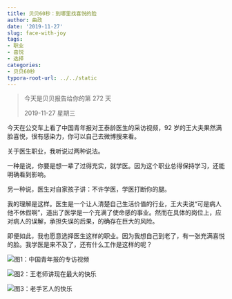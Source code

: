 ```yaml
---
title: 贝贝60秒：到哪里找喜悦的脸
author: 曲政
date: '2019-11-27'
slug: face-with-joy
tags:
- 职业
- 喜悦
- 选择
categories:
- 贝贝60秒
typora-root-url: ../../static
---
```

> 今天是贝贝报告给你的第 272 天
>
> 2019-11-27 星期三 

今天在公交车上看了中国青年报对王泰龄医生的采访视频，92 岁的王大夫果然满脸喜悦，很有感染力，你可以自己去微博搜来看。

关于医生职业，我听说过两种说法。

一种是说，你要是想一辈了过得充实，就学医。因为这个职业总得保持学习，还能明确看到影响。

另一种说，医生对自家孩子讲：不许学医，学医打断你的腿。

我的理解是这样。医生是一个让人清楚自己生活价值的行业，王大夫说“可是病人他不休假啊”，道出了医学是一个充满了使命感的事业。然而在具体的岗位上，应对病人的误解，承担失误的后果，的确存在巨大的风险。

即便如此，我也愿意选择医生这样的职业。因为我想自己到老了，有一张充满喜悦的脸。我学医是来不及了，还有什么工作是这样的呢？

![图1：中国青年报的专访视频](/images/2019-11-27-%E8%B4%9D%E8%B4%9D60%E7%A7%92%EF%BC%9A%E5%88%B0%E5%93%AA%E9%87%8C%E6%89%BE%E5%96%9C%E6%82%A6%E7%9A%84%E8%84%B8/006tNbRwgy1g9qefytr7wj30b40hwmy1.jpg)

![图2：王老师讲现在最大的快乐](/images/2019-11-27-%E8%B4%9D%E8%B4%9D60%E7%A7%92%EF%BC%9A%E5%88%B0%E5%93%AA%E9%87%8C%E6%89%BE%E5%96%9C%E6%82%A6%E7%9A%84%E8%84%B8/006tNbRwgy1g9qefzhhhmj30ib09cdg7.jpg)

![图3：老手艺人的快乐](/images/2019-11-27-%E8%B4%9D%E8%B4%9D60%E7%A7%92%EF%BC%9A%E5%88%B0%E5%93%AA%E9%87%8C%E6%89%BE%E5%96%9C%E6%82%A6%E7%9A%84%E8%84%B8/006tNbRwgy1g9qefzzgk8j30ek07h74l.jpg)
